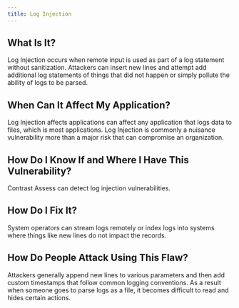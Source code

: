 ```yaml
---
title: Log Injection
---
```


## What Is It?
Log Injection occurs when remote input is used as part of a log statement without sanitization.
Attackers can insert new lines and attempt add additional log statements of things that did not happen or simply pollute the ability of logs to be parsed.

## When Can It Affect My Application?

Log Injection affects applications can affect any application that logs data to files, which is most applications.
Log Injection is commonly a nuisance vulnerability more than a major risk that can compromise an organization.

## How Do I Know If and Where I Have This Vulnerability?

Contrast Assess can detect log injection vulnerabilities.

## How Do I Fix It?

System operators can stream logs remotely or index logs into systems where things like new lines do not impact the records.

## How Do People Attack Using This Flaw?

Attackers generally append new lines to various parameters and then add custom timestamps that follow common logging conventions.
As a result when someone goes to parse logs as a file, it becomes difficult to read and hides certain actions.